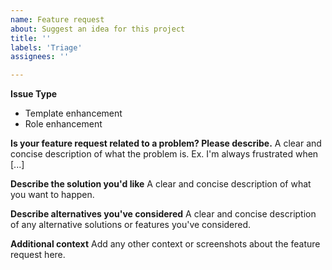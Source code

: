 ```yaml
---
name: Feature request
about: Suggest an idea for this project
title: ''
labels: 'Triage'
assignees: ''

---
```


**Issue Type**
<!--- Pick one below and delete the rest -->
- Template enhancement
- Role enhancement

**Is your feature request related to a problem? Please describe.**
A clear and concise description of what the problem is. Ex. I'm always frustrated when [...]

**Describe the solution you'd like**
A clear and concise description of what you want to happen.

**Describe alternatives you've considered**
A clear and concise description of any alternative solutions or features you've considered.

**Additional context**
Add any other context or screenshots about the feature request here.
